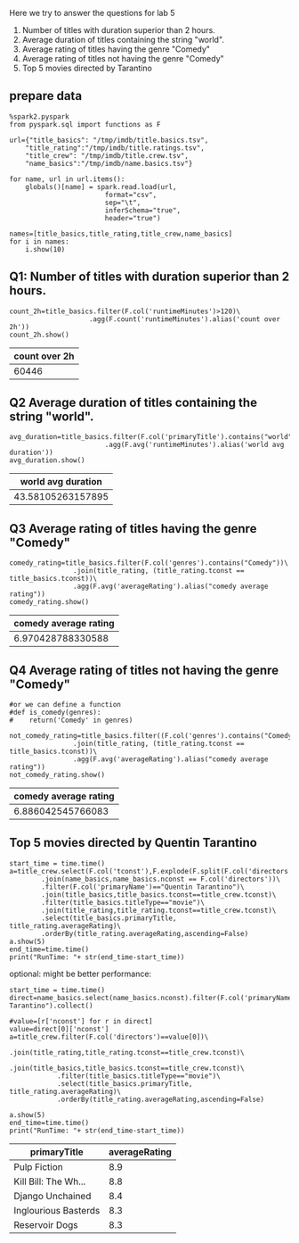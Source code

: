 Here we try to answer the questions for lab 5

1. Number of titles with duration superior than 2 hours.
2. Average duration of titles containing the string "world".
3. Average rating of titles having the genre "Comedy"
4. Average rating of titles not having the genre "Comedy"
5. Top 5 movies directed by Tarantino

## prepare data

```
%spark2.pyspark
from pyspark.sql import functions as F
```

```
url={"title_basics": "/tmp/imdb/title.basics.tsv",
    "title_rating":"/tmp/imdb/title.ratings.tsv",
    "title_crew": "/tmp/imdb/title.crew.tsv",
    "name_basics":"/tmp/imdb/name.basics.tsv"}
    
for name, url in url.items():
    globals()[name] = spark.read.load(url,
                        format="csv", 
                        sep="\t", 
                        inferSchema="true", 
                        header="true")

names=[title_basics,title_rating,title_crew,name_basics]
for i in names:
    i.show(10)
```
## Q1: Number of titles with duration superior than 2 hours.
```
count_2h=title_basics.filter(F.col('runtimeMinutes')>120)\
                    .agg(F.count('runtimeMinutes').alias('count over 2h'))
count_2h.show()
```

|count over 2h|
|-------------|
|        60446|

## Q2 Average duration of titles containing the string "world".
```
avg_duration=title_basics.filter(F.col('primaryTitle').contains("world"))\
                        .agg(F.avg('runtimeMinutes').alias('world avg duration'))
avg_duration.show()
```

|world avg duration|
|------------------|
| 43.58105263157895|



## Q3 Average rating of titles having the genre "Comedy"
```
comedy_rating=title_basics.filter(F.col('genres').contains("Comedy"))\
                .join(title_rating, (title_rating.tconst == title_basics.tconst))\
                .agg(F.avg('averageRating').alias("comedy average rating"))
comedy_rating.show()
```

|comedy average rating|
|---------------------|
|    6.970428788330588|


## Q4 Average rating of titles not having the genre "Comedy"
```
#or we can define a function
#def is_comedy(genres):
#    return('Comedy' in genres)

not_comedy_rating=title_basics.filter((F.col('genres').contains("Comedy"))!=True)\
                .join(title_rating, (title_rating.tconst == title_basics.tconst))\
                .agg(F.avg('averageRating').alias("comedy average rating"))
not_comedy_rating.show()
```
|comedy average rating|
|---------------------|
|    6.886042545766083|

## Top 5 movies directed by Quentin Tarantino
```
start_time = time.time()
a=title_crew.select(F.col('tconst'),F.explode(F.split(F.col('directors'),",")).alias("directors"))\
        .join(name_basics,name_basics.nconst == F.col('directors'))\
        .filter(F.col('primaryName')=="Quentin Tarantino")\
        .join(title_basics,title_basics.tconst==title_crew.tconst)\
        .filter(title_basics.titleType=="movie")\
        .join(title_rating,title_rating.tconst==title_crew.tconst)\
        .select(title_basics.primaryTitle, title_rating.averageRating)\
        .orderBy(title_rating.averageRating,ascending=False)
a.show(5)
end_time=time.time()
print("RunTime: "+ str(end_time-start_time))
```
optional: might be better performance:
```
start_time = time.time()
direct=name_basics.select(name_basics.nconst).filter(F.col('primaryName')=="Quentin Tarantino").collect()

#value=[r['nconst'] for r in direct]
value=direct[0]['nconst']
a=title_crew.filter(F.col('directors')==value[0])\
            .join(title_rating,title_rating.tconst==title_crew.tconst)\
            .join(title_basics,title_basics.tconst==title_crew.tconst)\
            .filter(title_basics.titleType=="movie")\
            .select(title_basics.primaryTitle, title_rating.averageRating)\
            .orderBy(title_rating.averageRating,ascending=False)

a.show(5)
end_time=time.time()
print("RunTime: "+ str(end_time-start_time))
```

|        primaryTitle|averageRating|
|--------------------|-------------|
|        Pulp Fiction|          8.9|
|Kill Bill: The Wh...|          8.8|
|    Django Unchained|          8.4|
|Inglourious Basterds|          8.3|
|      Reservoir Dogs|          8.3|


